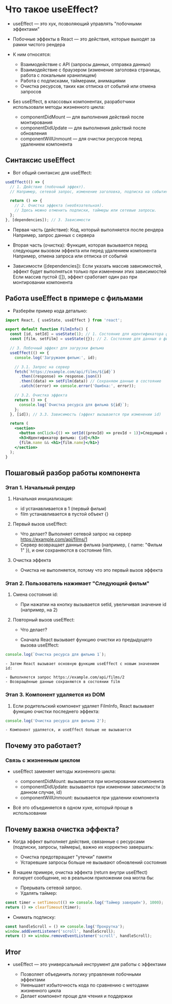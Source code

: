 # Что такое useEffect?

- useEffect — это хук, позволяющий управлять "побочными эффектами"
- Побочные эффекты в React — это действия, которые выходят за рамки чистого рендера
- К ним относятся:

  - Взаимодействие с API (запросы данных, отправка данных)
  - Взаимодействие с браузером (изменение заголовка страницы, работа с локальным хранилищем)
  - Работа с подписками, таймерами, анимациями
  - Очистка ресурсов, таких как отписка от событий или отмена запросов

- Без useEffect, в классовых компонентах, разработчики использовали методы жизненного цикла:

  - componentDidMount — для выполнения действий после монтирования
  - componentDidUpdate — для выполнения действий после обновления
  - componentWillUnmount — для очистки ресурсов перед удалением компонента

## Синтаксис useEffect

- Вот общий синтаксис для useEffect:

```jsx
useEffect(() => {
  // 1. Действие (побочный эффект).
  // Например, сетевой запрос, изменение заголовка, подписка на события.

  return () => {
    // 2. Очистка эффекта (необязательная).
    // Здесь можно отменить подписки, таймеры или сетевые запросы.
  };
}, [dependencies]); // 3. Зависимости
```

- Первая часть (действие): Код, который выполняется после рендера
  Например, запрос данных с сервера

- Вторая часть (очистка): Функция, которая вызывается перед следующим вызовом эффекта или перед удалением компонента
  Например, отмена запроса или отписка от событий

- Зависимости ([dependencies]): Если указать массив зависимостей, эффект будет выполняться только при изменении этих зависимостей
  Если массив пустой ([]), эффект сработает один раз при монтировании компонента

## Работа useEffect в примере с фильмами

- Разберём пример кода детально:

```jsx
import React, { useState, useEffect } from 'react';

export default function FilmInfo() {
  const [id, setId] = useState(1); // 1. Состояние для идентификатора фильма
  const [film, setFilm] = useState({}); // 2. Состояние для данных о фильме

  // 3. Побочный эффект для загрузки фильма
  useEffect(() => {
    console.log('Загружаем фильм:', id);

    // 3.1. Запрос на сервер
    fetch(`https://example.com/api/films/${id}`)
      .then((response) => response.json())
      .then((data) => setFilm(data)) // Сохраняем данные в состояние
      .catch((error) => console.error('Ошибка:', error));

    // 3.2. Очистка эффекта
    return () => {
      console.log(`Очистка ресурса для фильма ${id}`);
    };
  }, [id]); // 3.3. Зависимость (эффект вызывается при изменении id)

  return (
    <section>
      <button onClick={() => setId((prevId) => prevId + 1)}>Следующий фильм</button>
      <h3>Идентификатор фильма: {id}</h3>
      {film.name && <h1>{film.name}</h1>}
    </section>
  );
}
```

## Пошаговый разбор работы компонента

### Этап 1. Начальный рендер

1. Начальная инициализация:

   - id устанавливается в 1 (первый фильм)
   - film устанавливается в пустой объект {}

2. Первый вызов useEffect:

   - Что делает? Выполняет сетевой запрос на сервер https://example.com/api/films/1
   - Сервер возвращает данные фильма (например, { name: "Фильм 1" }), и они сохраняются в состояние film.

3. Очистка эффекта

   - Очистка не выполняется, потому что это первый вызов эффекта

### Этап 2. Пользователь нажимает "Следующий фильм"

1. Смена состояния id:

   - При нажатии на кнопку вызывается setId, увеличивая значение id (например, на 2)

2. Повторный вызов useEffect:

   - Что делает?

   - Сначала React вызывает функцию очистки из предыдущего вызова useEffect:

```js
console.log(`Очистка ресурса для фильма 1`);
```

    - Затем React вызывает основную функцию useEffect с новым значением id:

    - Выполняется запрос https://example.com/api/films/2
    - Возвращённые данные сохраняются в состоянии film

### Этап 3. Компонент удаляется из DOM

1. Если родительский компонент удаляет FilmInfo, React вызывает функцию очистки последнего эффекта:

```js
console.log('Очистка ресурса для фильма 2');
```

    - Компонент удаляется, и useEffect больше не вызывается

## Почему это работает?

### Связь с жизненным циклом

- useEffect заменяет методы жизненного цикла:

  - componentDidMount: вызывается при монтировании компонента
  - componentDidUpdate: вызывается при изменении зависимости (в данном случае, id)
  - componentWillUnmount: вызывается при удалении компонента

- Всё это объединяется в одном хуке, который проще в использовании

## Почему важна очистка эффекта?

- Когда эффект выполняет действия, связанные с ресурсами (подписки, запросы, таймеры), важно их корректно завершать:

  - Очистка предотвращает "утечки" памяти
  - Устаревшие запросы больше не вызывают обновлений состояния

- В нашем примере, очистка эффекта (return внутри useEffect) логирует сообщение, но в реальном приложении она могла бы:

  - Прерывать сетевой запрос.
  - Удалять таймер:

```jsx
const timer = setTimeout(() => console.log('Таймер завершён'), 1000);
return () => clearTimeout(timer);
```

- Снимать подписку:

```jsx
const handleScroll = () => console.log('Прокрутка');
window.addEventListener('scroll', handleScroll);
return () => window.removeEventListener('scroll', handleScroll);
```

## Итог

- useEffect — это универсальный инструмент для работы с эффектами

  - Позволяет объединить логику управления побочными эффектами
  - Уменьшает избыточность кода по сравнению с методами жизненного цикла
  - Делает компонент проще для чтения и поддержки
